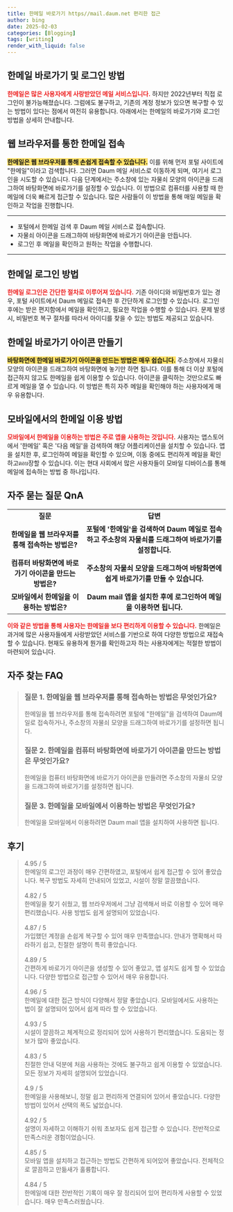 ```yaml
---
title: 한메일 바로가기 https//mail.daum.net 편리한 접근
author: bing
date: 2025-02-03
categories: [Blogging]
tags: [writing]
render_with_liquid: false
---
```



<h2 id='한메일-바로가기-로그인-방법'>한메일 바로가기 및 로그인 방법</h2>

<p><b><span style="color: #ee2323;">한메일은 많은 사용자에게 사랑받았던 메일 서비스입니다.</span></b> 하지만 2022년부터 직접 로그인이 불가능해졌습니다. 그럼에도 불구하고, 기존의 계정 정보가 있으면 복구할 수 있는 방법이 있다는 점에서 여전히 유용합니다. 아래에서는 한메일의 바로가기와 로그인 방법을 상세히 안내합니다.</p>

<h2 id='웹-브라우저를-통한-한메일-접속'>웹 브라우저를 통한 한메일 접속</h2>

<p><b><span style="background-color: #ffe066;">한메일은 웹 브라우저를 통해 손쉽게 접속할 수 있습니다.</span></b> 이를 위해 먼저 포털 사이트에 "한메일"이라고 검색합니다. 그러면 Daum 메일 서비스로 이동하게 되며, 여기서 로그인을 시도할 수 있습니다. 다음 단계에서는 주소창에 있는 자물쇠 모양의 아이콘을 드래그하여 바탕화면에 바로가기를 설정할 수 있습니다. 이 방법으로 컴퓨터를 사용할 때 한메일에 더욱 빠르게 접근할 수 있습니다. 많은 사람들이 이 방법을 통해 매일 메일을 확인하고 작업을 진행합니다.</p>

<hr />

<ul>
    <li>포털에서 한메일 검색 후 Daum 메일 서비스로 접속합니다.</li>
    <li>자물쇠 아이콘을 드래그하여 바탕화면에 바로가기 아이콘을 만듭니다.</li>
    <li>로그인 후 메일을 확인하고 원하는 작업을 수행합니다.</li>
</ul>

<hr />

<h2 id='한메일-로그인-방법'>한메일 로그인 방법</h2>

<p><b><span style="color: #ee2323;">한메일 로그인은 간단한 절차로 이루어져 있습니다.</span></b> 기존 아이디와 비밀번호가 있는 경우, 포털 사이트에서 Daum 메일로 접속한 후 간단하게 로그인할 수 있습니다. 로그인 후에는 받은 편지함에서 메일을 확인하고, 필요한 작업을 수행할 수 있습니다. 문제 발생 시, 비밀번호 복구 절차를 따라서 아이디를 찾을 수 있는 방법도 제공되고 있습니다.</p>

<h2 id='한메일-바로가기-아이콘-만들기'>한메일 바로가기 아이콘 만들기</h2>

<p><b><span style="background-color: #ffe066;">바탕화면에 한메일 바로가기 아이콘을 만드는 방법은 매우 쉽습니다.</span></b> 주소창에서 자물쇠 모양의 아이콘을 드래그하여 바탕화면에 놓기만 하면 됩니다. 이를 통해 더 이상 포털에 접근하지 않고도 한메일을 쉽게 이용할 수 있습니다. 아이콘을 클릭하는 것만으로도 빠르게 메일을 열 수 있습니다. 이 방법은 특히 자주 메일을 확인해야 하는 사용자에게 매우 유용합니다.</p>

<h2 id='모바일에서의-한메일-이용-방법'>모바일에서의 한메일 이용 방법</h2>

<p><b><span style="color: #ee2323;">모바일에서 한메일을 이용하는 방법은 주로 앱을 사용하는 것입니다.</span></b> 사용자는 앱스토어에서 '한메일' 혹은 '다음 메일'을 검색하여 해당 어플리케이션을 설치할 수 있습니다. 앱을 설치한 후, 로그인하여 메일을 확인할 수 있으며, 이동 중에도 편리하게 메일을 확인하고ตอบ장할 수 있습니다. 이는 현대 사회에서 많은 사용자들이 모바일 디바이스를 통해 메일에 접속하는 방법 중 하나입니다.</p>

<h2 id='자주-묻는-질문-QnA'>자주 묻는 질문 QnA</h2>

<table>
    <tr>
        <td style="text-align: center; height: 17px;"><b>질문</b></td>
        <td style="text-align: center; height: 17px;"><b>답변</b></td>
    </tr>
    <tr>
        <td style="text-align: center; height: 17px;"><b>한메일을 웹 브라우저를 통해 접속하는 방법은?</b></td>
        <td style="text-align: center; height: 17px;"><b>포털에 '한메일'을 검색하여 Daum 메일로 접속하고 주소창의 자물쇠를 드래그하여 바로가기를 설정합니다.</b></td>
    </tr>
    <tr>
        <td style="text-align: center; height: 17px;"><b>컴퓨터 바탕화면에 바로가기 아이콘을 만드는 방법은?</b></td>
        <td style="text-align: center; height: 17px;"><b>주소창의 자물쇠 모양을 드래그하여 바탕화면에 쉽게 바로가기를 만들 수 있습니다.</b></td>
    </tr>
    <tr>
        <td style="text-align: center; height: 17px;"><b>모바일에서 한메일을 이용하는 방법은?</b></td>
        <td style="text-align: center; height: 17px;"><b>Daum mail 앱을 설치한 후에 로그인하여 메일을 이용하면 됩니다.</b></td>
    </tr>
</table>

<p><b><span style="color: #ee2323;">이와 같은 방법을 통해 사용자는 한메일을 보다 편리하게 이용할 수 있습니다.</span></b> 한메일은 과거에 많은 사용자들에게 사랑받았던 서비스를 기반으로 하여 다양한 방법으로 재접속할 수 있습니다. 현재도 유용하게 뭔가를 확인하고자 하는 사용자에게는 적절한 방법이 마련되어 있습니다.</p>


<h2 id='자주_찾는_FAQ'>자주 찾는 FAQ</h2>
<div itemscope="" itemtype="https://schema.org/FAQPage"> 
    <blockquote> 
        <div itemscope="" itemprop="mainEntity" itemtype="https://schema.org/Question"> 
            <h3 itemprop="name">질문 1. 한메일을 웹 브라우저를 통해 접속하는 방법은 무엇인가요?</h3> 
            <div itemscope="" itemprop="acceptedAnswer" itemtype="https://schema.org/Answer"> 
                <span itemprop="text"> 
                    <p>한메일을 웹 브라우저를 통해 접속하려면 포털에 "한메일"을 검색하여 Daum메일로 접속하거나, 주소창의 자물쇠 모양을 드래그하여 바로가기를 설정하면 됩니다.</p> 
                </span> 
            </div> 
        </div> 
        <div itemscope="" itemprop="mainEntity" itemtype="https://schema.org/Question"> 
            <h3 itemprop="name">질문 2. 한메일을 컴퓨터 바탕화면에 바로가기 아이콘을 만드는 방법은 무엇인가요?</h3> 
            <div itemscope="" itemprop="acceptedAnswer" itemtype="https://schema.org/Answer"> 
                <span itemprop="text"> 
                    <p>한메일을 컴퓨터 바탕화면에 바로가기 아이콘을 만들려면 주소창의 자물쇠 모양을 드래그하여 바로가기를 설정하면 됩니다.</p> 
                </span> 
            </div> 
        </div> 
        <div itemscope="" itemprop="mainEntity" itemtype="https://schema.org/Question"> 
            <h3 itemprop="name">질문 3. 한메일을 모바일에서 이용하는 방법은 무엇인가요?</h3> 
            <div itemscope="" itemprop="acceptedAnswer" itemtype="https://schema.org/Answer"> 
                <span itemprop="text"> 
                    <p>한메일을 모바일에서 이용하려면 Daum mail 앱을 설치하여 사용하면 됩니다.</p> 
                </span> 
            </div> 
        </div> 
    </blockquote> 
</div>
<h2 id='후기'>후기</h2>
<div itemscope itemtype="https://schema.org/Product">
  <blockquote>
  <div itemprop="review" itemscope itemtype="https://schema.org/Review">
      <div itemprop="reviewRating" itemscope itemtype="https://schema.org/Rating"> <span itemprop="ratingValue">4.95</span> / <span itemprop="bestRating">5</span> </div>
      <span itemprop="reviewBody">한메일의 로그인 과정이 매우 간편하였고, 포털에서 쉽게 접근할 수 있어 좋았습니다. 복구 방법도 자세히 안내되어 있었고, 시설이 정말 깔끔했습니다.</span>
  </div>
  <br>
  <div itemprop="review" itemscope itemtype="https://schema.org/Review">
      <div itemprop="reviewRating" itemscope itemtype="https://schema.org/Rating"> <span itemprop="ratingValue">4.82</span> / <span itemprop="bestRating">5</span> </div>
      <span itemprop="reviewBody">한메일을 찾기 쉬웠고, 웹 브라우저에서 그냥 검색해서 바로 이용할 수 있어 매우 편리했습니다. 사용 방법도 쉽게 설명되어 있었습니다.</span>
  </div>
  <br>
  <div itemprop="review" itemscope itemtype="https://schema.org/Review">
      <div itemprop="reviewRating" itemscope itemtype="https://schema.org/Rating"> <span itemprop="ratingValue">4.87</span> / <span itemprop="bestRating">5</span> </div>
      <span itemprop="reviewBody">가입했던 계정을 손쉽게 복구할 수 있어 매우 만족했습니다. 안내가 명확해서 따라하기 쉽고, 친절한 설명이 특히 좋았습니다.</span>
  </div>
  <br>
  <div itemprop="review" itemscope itemtype="https://schema.org/Review">
      <div itemprop="reviewRating" itemscope itemtype="https://schema.org/Rating"> <span itemprop="ratingValue">4.89</span> / <span itemprop="bestRating">5</span> </div>
      <span itemprop="reviewBody">간편하게 바로가기 아이콘을 생성할 수 있어 좋았고, 앱 설치도 쉽게 할 수 있었습니다. 다양한 방법으로 접근할 수 있어서 매우 유용합니다.</span>
  </div>
  <br>
  <div itemprop="review" itemscope itemtype="https://schema.org/Review">
      <div itemprop="reviewRating" itemscope itemtype="https://schema.org/Rating"> <span itemprop="ratingValue">4.96</span> / <span itemprop="bestRating">5</span> </div>
      <span itemprop="reviewBody">한메일에 대한 접근 방식이 다양해서 정말 좋았습니다. 모바일에서도 사용하는 법이 잘 설명되어 있어서 쉽게 따라 할 수 있었습니다.</span>
  </div>
  <br>
  <div itemprop="review" itemscope itemtype="https://schema.org/Review">
      <div itemprop="reviewRating" itemscope itemtype="https://schema.org/Rating"> <span itemprop="ratingValue">4.93</span> / <span itemprop="bestRating">5</span> </div>
      <span itemprop="reviewBody">시설이 깔끔하고 체계적으로 정리되어 있어 사용하기 편리했습니다. 도움되는 정보가 많아 좋았습니다.</span>
  </div>
  <br>
  <div itemprop="review" itemscope itemtype="https://schema.org/Review">
      <div itemprop="reviewRating" itemscope itemtype="https://schema.org/Rating"> <span itemprop="ratingValue">4.83</span> / <span itemprop="bestRating">5</span> </div>
      <span itemprop="reviewBody">친절한 안내 덕분에 처음 사용하는 것에도 불구하고 쉽게 이용할 수 있었습니다. 모든 정보가 자세히 설명되어 있었습니다.</span>
  </div>
  <br>
  <div itemprop="review" itemscope itemtype="https://schema.org/Review">
      <div itemprop="reviewRating" itemscope itemtype="https://schema.org/Rating"> <span itemprop="ratingValue">4.9</span> / <span itemprop="bestRating">5</span> </div>
      <span itemprop="reviewBody">한메일을 사용해보니, 정말 쉽고 편리하게 연결되어 있어서 좋았습니다. 다양한 방법이 있어서 선택의 폭도 넓었습니다.</span>
  </div>
  <br>
  <div itemprop="review" itemscope itemtype="https://schema.org/Review">
      <div itemprop="reviewRating" itemscope itemtype="https://schema.org/Rating"> <span itemprop="ratingValue">4.92</span> / <span itemprop="bestRating">5</span> </div>
      <span itemprop="reviewBody">설명이 자세하고 이해하기 쉬워 초보자도 쉽게 접근할 수 있습니다. 전반적으로 만족스러운 경험이었습니다.</span>
  </div>
  <br>
  <div itemprop="review" itemscope itemtype="https://schema.org/Review">
      <div itemprop="reviewRating" itemscope itemtype="https://schema.org/Rating"> <span itemprop="ratingValue">4.85</span> / <span itemprop="bestRating">5</span> </div>
      <span itemprop="reviewBody">모바일 앱을 설치하고 접근하는 방법도 간편하게 되어있어 좋았습니다. 전체적으로 깔끔하고 만듦새가 훌륭합니다.</span>
  </div>
  <br>
  <div itemprop="review" itemscope itemtype="https://schema.org/Review">
      <div itemprop="reviewRating" itemscope itemtype="https://schema.org/Rating"> <span itemprop="ratingValue">4.84</span> / <span itemprop="bestRating">5</span> </div>
      <span itemprop="reviewBody">한메일에 대한 전반적인 기록이 매우 잘 정리되어 있어 편리하게 사용할 수 있었습니다. 매우 만족스러웠습니다.</span>
  </div>
  </blockquote>
</div>
